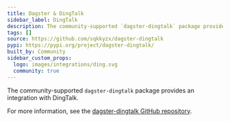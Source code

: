 ```yaml
---
title: Dagster & DingTalk
sidebar_label: DingTalk
description: The community-supported `dagster-dingtalk` package provides an integration with DingTalk.
tags: []
source: https://github.com/sqkkyzx/dagster-dingtalk
pypi: https://pypi.org/project/dagster-dingtalk/
built_by: Community
sidebar_custom_props:
  logo: images/integrations/ding.svg
  community: true
---
```


The community-supported `dagster-dingtalk` package provides an integration with DingTalk.

For more information, see the [dagster-dingtalk GitHub repository](https://github.com/sqkkyzx/dagster-dingtalk).

